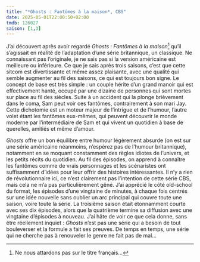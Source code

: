 ```yaml
---
title: "*Ghosts : Fantômes à la maison*, CBS"
date: 2025-05-01T22:00:50+02:00
tmdb: 126027 
saison: [1,3]
---
```


J’ai découvert après avoir regardé *Ghosts : Fantômes à la maison*[^1] qu’il s’agissait en réalité de l’adaptation d’une série britannique, un classique. Ne connaissant pas l’originale, je ne sais pas si la version américaine est meilleure ou inférieure. Ce que je sais après trois saisons, c’est que cette sitcom est divertissante et même assez plaisante, avec une qualité qui semble augmenter au fil des saisons, ce qui est toujours bon signe. Le concept de base est très simple : un couple hérite d’un grand manoir qui est effectivement hanté, occupé par une dizaine de personnes qui sont mortes sur place au fil des siècles. Suite à un accident qui la plonge brièvement dans le coma, Sam peut voir ces fantômes, contrairement à son mari Jay. Cette dichotomie est un moteur majeur de l’intrigue et de l’humour, l’autre volet étant les fantômes eux-mêmes, qui peuvent découvrir le monde moderne par l’intermédiaire de Sam et qui vivent un quotidien à base de querelles, amitiés et même d’amour. 

*Ghosts* offre un bon équilibre entre humour légèrement absurde (on est sur une série américaine néanmoins, n’espérez pas de l’humour britannique), notamment en se moquant constamment des règles idiotes de l’univers, et les petits récits du quotidien. Au fil des épisodes, on apprend à connaître les fantômes comme de vrais personnages et les scénaristes ont suffisamment d’idées pour leur offrir des histoires intéressantes. Il n’y a rien de révolutionnaire ici, ce n’est clairement pas l’intention de cette série CBS, mais cela ne m’a pas particulièrement gêné. J’ai apprécié le côté old-school du format, les épisodes d’une vingtaine de minutes, à chaque fois centrés sur une idée nouvelle sans oublier un arc principal qui couvre toute une saison, voire toute la série. La troisième saison était étonnamment courte avec ses dix épisodes, alors que la quatrième termine sa diffusion avec une vingtaine d’épisodes à nouveau. J’ai hâte de voir ce que cela donne, sans être réellement inquiet : *Ghosts* n’est pas une série qui a besoin de tout bouleverser et la formule a fait ses preuves. De temps en temps, une série qui ne cherche pas à renouveler le genre ne fait pas de mal…


[^1]: Ne nous attardons pas sur le titre français…
